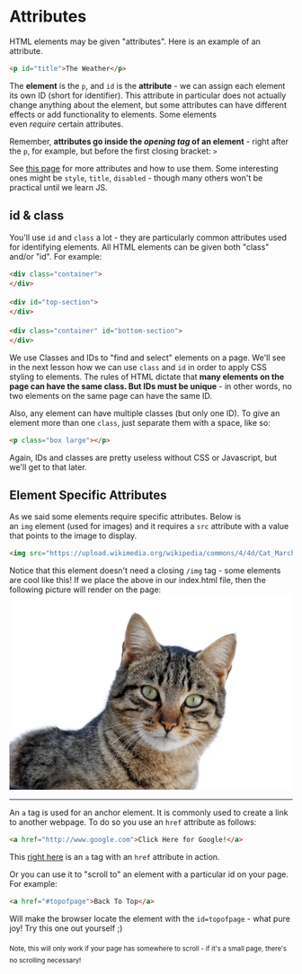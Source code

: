 # Attributes

HTML elements may be given "attributes". Here is an example of an attribute.

```html
<p id="title">The Weather</p>
```

The **element** is the `p`, and `id` is the **attribute** - we can assign each element its own ID (short for identifier). This attribute in particular does not actually change anything about the element, but some attributes can have different effects or add functionality to elements. Some elements even *require* certain attributes.

Remember, **attributes go inside the *opening tag* of an element** - right after the `p`, for example, but before the first closing bracket: `>`

See [this page](https://www.w3schools.com/html/html_attributes.asp) for more attributes and how to use them. Some interesting ones might be `style`, `title`, `disabled` - though many others won't be practical until we learn JS.

## id & class

You'll use `id` and `class` a lot - they are particularly common attributes used for identifying elements. All HTML elements can be given both "class" and/or "id". For example:

```html
<div class="container">
</div>

<div id="top-section">
</div>

<div class="container" id="bottom-section">
</div>
```

We use Classes and IDs to "find and select" elements on a page. We'll see in the next lesson how we can use `class` and `id` in order to apply CSS styling to elements.
The rules of HTML dictate that **many elements on the page can have the same class. But IDs must be unique** - in other words, no two elements on the same page can have the same ID.

Also, any element can have multiple classes (but only one ID). To give an element more than one `class`, just separate them with a space, like so:

```html
<p class="box large"></p>
```

Again, IDs and classes are pretty useless without CSS or Javascript, but we'll get to that later.

## Element Specific Attributes

As we said some elements require specific attributes. Below is an `img` element (used for images) and it requires a `src` attribute with a value that points to the image to display.

```html
<img src="https://upload.wikimedia.org/wikipedia/commons/4/4d/Cat_March_2010-1.jpg"/>
```

Notice that this element doesn't need a closing `/img` tag - some elements are cool like this!
If we place the above in our index.html file, then the following picture will render on the page:
![](./img/4.jpg)
***
An `a` tag is used for an anchor element. It is commonly used to create a link to another webpage. To do so you use an `href` attribute as follows:

```html
<a href="http://www.google.com">Click Here for Google!</a>
```
This [right here](https://www.google.com/) is an `a` tag with an `href` attribute in action.

Or you can use it to "scroll to" an element with a particular id on your page. For example:
```html
<a href="#topofpage">Back To Top</a>
```
Will make the browser locate the element with the `id=topofpage` - what pure joy!
Try this one out yourself ;)

<sub> Note, this will only work if your page has somewhere to scroll - if it's a small page, there's no scrolling necessary!</sub>






















